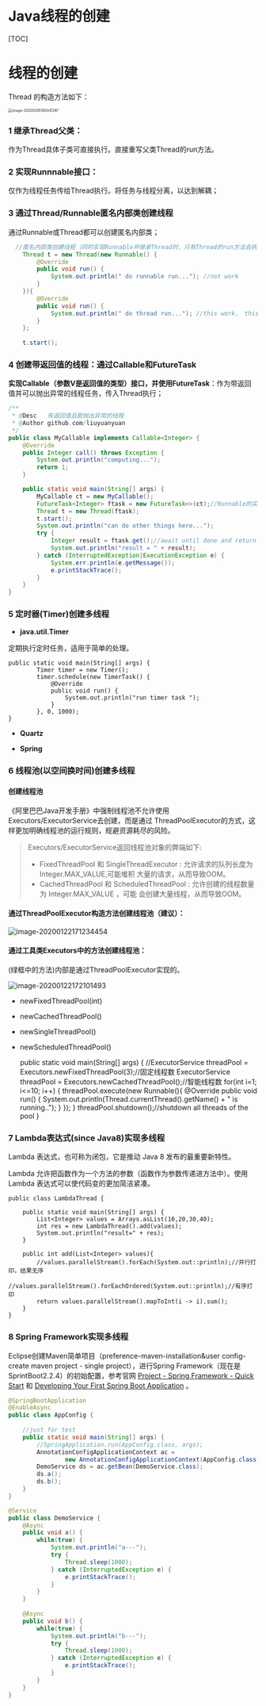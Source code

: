 # Java线程的创建

[TOC]

# 线程的创建

Thread 的构造方法如下：

<img src="images/thread-constructor.png" alt="image-20200205190341297" style="zoom:50%;" />

### 1 继承Thread父类：

作为Thread具体子类可直接执行。直接重写父类Thread的run方法。

### 2 实现Runnnable接口：

仅作为线程任务传给Thread执行。将任务与线程分离，以达到解耦；

### 3 通过Thread/Runnable匿名内部类创建线程

通过Runnable或Thread都可以创建匿名内部类；

```java
  //匿名内部类创建线程（同时实现Runnable并继承Thread时，只有Thread的run方法会执行）
	Thread t = new Thread(new Runnable() {
		@Override
		public void run() {
			System.out.println(" do runnable run..."); //not work
		}	
	}){
		@Override
		public void run() {
			System.out.println(" do thread run..."); //this work， this override run of runnable
		}
	};
	
	t.start();
```


### 4 创建带返回值的线程：通过Callable和FutureTask

**实现Callable<V>（参数V是返回值的类型）接口，并使用FutureTask<V>**：作为带返回值并可以抛出异常的线程任务，传入Thread执行；

```java
/**
 * @Desc   有返回值且能抛出异常的线程
 * @Author github.com/liuyuanyuan
 */
public class MyCallable implements Callable<Integer> {
	@Override
	public Integer call() throws Exception {
		System.out.println("computing...");
		return 1;
	}

	public static void main(String[] args) {
		MyCallable ct = new MyCallable();
		FutureTask<Integer> ftask = new FutureTask<>(ct);//Runnable的实现，是线程任务
		Thread t = new Thread(ftask);
		t.start();
		System.out.println("can do other things here...");
		try {
			Integer result = ftask.get();//await until done and return
			System.out.println("result = " + result);
		} catch (InterruptedException|ExecutionException e) {
			System.err.println(e.getMessage());
			e.printStackTrace();
	    } 
	}
}
```



### 5 定时器(Timer)创建多线程

-  **java.util.Timer**

定期执行定时任务，适用于简单的处理。

```
public static void main(String[] args) {
		Timer timer = new Timer();
		timer.schedule(new TimerTask() {
			@Override
			public void run() {
				System.out.println("run timer task ");
			}
		}, 0, 1000);
}
```

- **Quartz**

- **Spring**

  

### 6 线程池(以空间换时间)创建多线程

#### 创建线程池

《阿里巴巴Java开发手册》中强制线程池不允许使用 Executors/ExecutorService去创建，而是通过 ThreadPoolExecutor的方式，这样更加明确线程池的运行规则，规避资源耗尽的风险。

> Executors/ExecutorService返回线程池对象的弊端如下:
>
> - FixedThreadPool 和 SingleThreadExecutor : 允许请求的队列长度为 Integer.MAX_VALUE,可能堆积 大量的请求，从而导致OOM。
> - CachedThreadPool 和 ScheduledThreadPool : 允许创建的线程数量为 Integer.MAX_VALUE ，可能 会创建大量线程，从而导致OOM。

#### 通过ThreadPoolExecutor构造方法创建线程池（建议）：

![image-20200122171234454](images/ThreadPoolExecutor.png)

#### 通过工具类Executors中的方法创建线程池：

(绿框中的方法)内部是通过ThreadPoolExecutor实现的。

![image-20200122172101493](images/Executors-thead.png)

- newFixedThreadPool(int)

- newCachedThreadPool()

- newSingleThreadPool()

- newScheduledThreadPool()

  

	public static void main(String[] args) {
			//ExecutorService threadPool = Executors.newFixedThreadPool(3);//固定线程数
			ExecutorService threadPool = Executors.newCachedThreadPool();//智能线程数
			for(int i=1; i<=10; i++)
			{
				threadPool.execute(new Runnable(){
					@Override
					public void run() {
						System.out.println(Thread.currentThread().getName() + " is running..");
					}
				});
			}
			threadPool.shutdown();//shutdown all threads of the pool
	}


### 7 Lambda表达式(since Java8)实现多线程

Lambda 表达式，也可称为闭包，它是推动 Java 8 发布的最重要新特性。

Lambda 允许把函数作为一个方法的参数（函数作为参数传递进方法中）。使用 Lambda 表达式可以使代码变的更加简洁紧凑。

```
public class LambdaThread {
	
	public static void main(String[] args) {
		List<Integer> values = Arrays.asList(10,20,30,40);
		int res = new LambdaThread().add(values);
		System.out.println("result=" + res);
	}

	public int add(List<Integer> values){
		//values.parallelStream().forEach(System.out::println);//并行打印，结果无序
		//values.parallelStream().forEachOrdered(System.out::println);//有序打印
		return values.parallelStream().mapToInt(i -> i).sum();	
	}
}
```



### 8 Spring Framework实现多线程

Eclipse创建Maven简单项目（preference-maven-installation&user config-create maven project - single project），进行Spring Framework（现在是SprintBoot2.2.4）的初始配置，参考官网 [Project - Spring Framework - Quick Start](https://start.spring.io)   和 [Developing Your First Spring Boot Application](https://docs.spring.io/spring-boot/docs/2.2.4.RELEASE/reference/html/getting-started.html#getting-started-first-application) 。

```java
@SpringBootApplication
@EnableAsync
public class AppConfig {
	
	//just for test
	public static void main(String[] args) {
		//SpringApplication.run(AppConfig.class, args);
		AnnotationConfigApplicationContext ac = 
				new AnnotationConfigApplicationContext(AppConfig.class);
		DemoService ds = ac.getBean(DemoService.class);
		ds.a();
		ds.b();
	}
}

@Service
public class DemoService {
	@Async
	public void a() {
		while(true) {
			System.out.println("a---");
			try {
				Thread.sleep(1000);
			} catch (InterruptedException e) {
				e.printStackTrace();
			}
		}
	}
	
	@Async
	public void b() {
		while(true) {
			System.out.println("b---");
			try {
				Thread.sleep(1000);
			} catch (InterruptedException e) {
				e.printStackTrace();
			}
		}
	}
}

```



